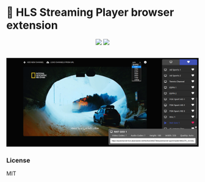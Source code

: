 # 🎥 HLS Streaming Player browser extension

<p align="center">
  <a href="" rel="nofollow">
    <img src="https://i.imgur.com/kMH6r1a.png" style="max-width:100%;"></a>

  <a href="https://microsoftedge.microsoft.com/addons/detail/oigohokpjennhfmeegflfcbpfbohlkmn" rel="nofollow">
    <img src="https://i.imgur.com/n49Wiu2.png" style="max-width:100%;"></a>
  <br><br>
</p>

![M3u8 player](capture.png)

### License
MIT

